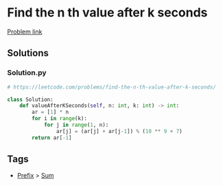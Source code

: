 # Find the n th value after k seconds

[Problem link](https://leetcode.com/problems/find-the-n-th-value-after-k-seconds/)

## Solutions


### Solution.py
```py
# https://leetcode.com/problems/find-the-n-th-value-after-k-seconds/

class Solution:
    def valueAfterKSeconds(self, n: int, k: int) -> int:
        ar = [1] * n
        for i in range(k):
            for j in range(1, n):
                ar[j] = (ar[j] + ar[j-1]) % (10 ** 9 + 7)
        return ar[-1]
```
## Tags

* [Prefix](/Collections/prefix.md#prefix) > [Sum](/Collections/prefix.md#sum)
